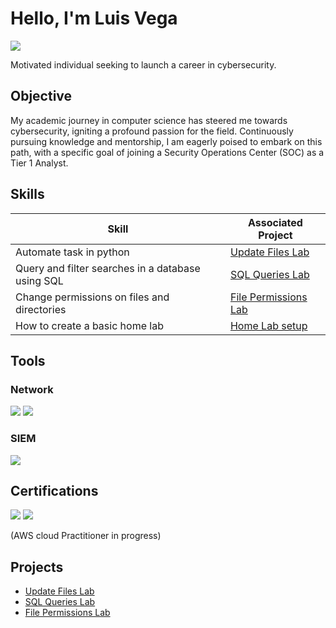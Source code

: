 # Hello, I'm Luis Vega
<a href="https://www.linkedin.com/in/luis-vega-b36940302/"><img src="https://img.shields.io/badge/-LinkedIn-0072b1?&style=for-the-badge&logo=linkedin&logoColor=white" /></a>

 Motivated individual seeking to launch a career in cybersecurity.

## Objective

My academic journey in computer science has steered me towards cybersecurity, igniting a profound passion for the field. Continuously pursuing knowledge and mentorship, I am eagerly poised to embark on this path, with a specific goal of joining a Security Operations Center (SOC) as a Tier 1 Analyst.

## Skills

| Skill                                         | Associated Project         |
|-----------------------------------------------|----------------------------|
| Automate task in python          |        <a href="https://github.com/VegaL101/Updating-Files-in-python">Update Files Lab</a>|
| Query and filter searches in a database using SQL    | <a href="https://github.com/VegaL101/SQL-Queries-Lab">SQL Queries Lab</a>|
| Change permissions on files and directories | <a href="https://github.com/VegaL101/File-permissions-lab.">File Permissions Lab</a>|
| How to create a basic home lab | <a href="https://github.com/VegaL101/File-permissions-lab.">Home Lab setup</a>|


## Tools


### Network
<div>
    <img src="https://img.shields.io/badge/-Wireshark-1679A7?&style=for-the-badge&logo=Wireshark&logoColor=white" />
    <img src="https://img.shields.io/badge/-Suricata-EF3B2D?&style=for-the-badge&logo=Suricata&logoColor=white" />
</div>

### SIEM
<div>
    <img src="https://img.shields.io/badge/-Splunk-000000?&style=for-the-badge&logo=Splunk&logoColor=white" />
</div>

## Certifications
<div>
<img src="https://img.shields.io/badge/Google-Cyber%20Security-blue?style=for-the-badge&logo=google&logoColor=white" />
 <img src="https://img.shields.io/badge/AWS-Cloud%20Practitioner-orange?style=for-the-badge&logo=amazon-aws&logoColor=white" /> <br> <p>(AWS cloud Practitioner in progress)</p>
</div>

## Projects
 - <a href="https://github.com/VegaL101/Updating-Files-in-python">Update Files Lab</a>
 - <a href="https://github.com/VegaL101/SQL-Queries-Lab">SQL Queries Lab</a>
-  <a href="https://google.com">File Permissions Lab</a>
